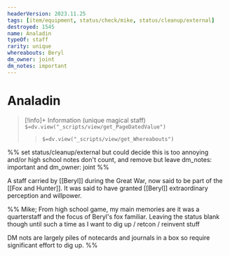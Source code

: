 ```yaml
---
headerVersion: 2023.11.25
tags: [item/equipment, status/check/mike, status/cleanup/external]
destroyed: 1545
name: Analadin
typeOf: staff
rarity: unique
whereabouts: Beryl
dm_owner: joint
dm_notes: important
---
```

# Analadin
>[!info]+ Information
> (unique magical staff)
> `$=dv.view("_scripts/view/get_PageDatedValue")`
>> `$=dv.view("_scripts/view/get_Whereabouts")`


%% set status/cleanup/external but could decide this is too annoying and/or high school notes don't count, and remove but leave dm_notes: important and dm_owner: joint %%

A staff carried by [[Beryl]] during the Great War, now said to be part of the [[Fox and Hunter]]. It was said to have granted [[Beryl]] extraordinary perception and willpower.

%% Mike; From high school game, my main memories are it was a quarterstaff and the focus of Beryl's fox familiar. Leaving the status blank though until such a time as I want to dig up / retcon / reinvent stuff 

DM nots are largely piles of notecards and journals in a box so require significant effort to dig up.
%%